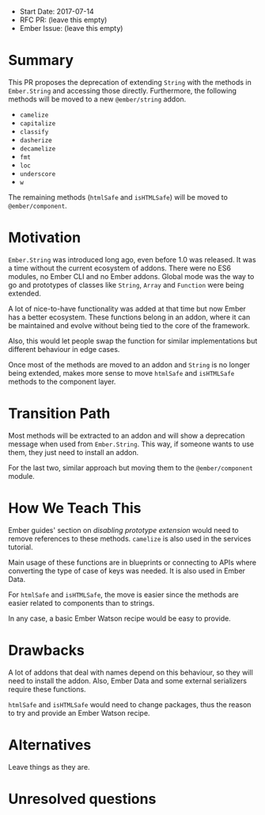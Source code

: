 - Start Date: 2017-07-14
- RFC PR: (leave this empty)
- Ember Issue: (leave this empty)

# Summary

This PR proposes the deprecation of extending `String` with the methods in `Ember.String` and accessing those directly. Furthermore, the following methods will be moved to a new `@ember/string` addon.

- `camelize`
- `capitalize`
- `classify`
- `dasherize`
- `decamelize`
- `fmt`
- `loc`
- `underscore`
- `w`

The remaining methods (`htmlSafe` and `isHTMLSafe`) will be moved to `@ember/component`.

# Motivation

`Ember.String` was introduced long ago, even before 1.0 was released. It was a time without the current ecosystem of addons. There were no ES6 modules, no Ember CLI and no Ember addons. Global mode was the way to go and prototypes of classes like `String`, `Array` and `Function` were being extended.

A lot of nice-to-have functionality was added at that time but now Ember has a better ecosystem. These functions belong in an addon, where it can be maintained and evolve without being tied to the core of the framework.

Also, this would let people swap the function for similar implementations but different behaviour in edge cases.

Once most of the methods are moved to an addon and `String` is no longer being extended, makes more sense to move `htmlSafe` and `isHTMLSafe` methods to the component layer.


# Transition Path

Most methods will be extracted to an addon and will show a deprecation message when used from `Ember.String`. This way, if someone wants to use them, they just need to install an addon.

For the last two, similar approach but moving them to the `@ember/component` module.

# How We Teach This

Ember guides' section on _disabling prototype extension_ would need to remove references to these methods. `camelize` is also used in the services tutorial.

Main usage of these functions are in blueprints or connecting to APIs where converting the type of case of keys was needed. It is also used in Ember Data.

For `htmlSafe` and `isHTMLSafe`, the move is easier since the methods are easier related to components than to strings.

In any case, a basic Ember Watson recipe would be easy to provide.

# Drawbacks

A lot of addons that deal with names depend on this behaviour, so they will need to install the addon. Also, Ember Data and some external serializers require these functions.

`htmlSafe` and `isHTMLSafe` would need to change packages, thus the reason to try and provide an Ember Watson recipe.

# Alternatives

Leave things as they are.

# Unresolved questions
